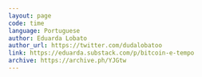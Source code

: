 ```yaml
---
layout: page
code: time
language: Portuguese
author: Eduarda Lobato
author_url: https://twitter.com/dudalobatoo
link: https://eduarda.substack.com/p/bitcoin-e-tempo
archive: https://archive.ph/YJGtw
---
```

